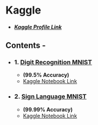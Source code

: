 # Kaggle
  - ##### [Kaggle Profile Link](https://www.kaggle.com/recursion17)
## Contents - 
- ### 1. [Digit Recognition MNIST](https://github.com/AdityaNaresh/Kaggle/tree/master/Digit-Recognizer)
  - **(99.5% Accuracy)** 
  - [Kaggle Notebook Link](https://www.kaggle.com/recursion17/digit-recognizer-kernel-simple-cnn-99-5)
- ### 2. [Sign Language MNIST](https://github.com/AdityaNaresh/Kaggle/tree/master/Sign-Language-MNIST)
  - **(99.99% Accuracy)**
  - [Kaggle Notebook Link](https://www.kaggle.com/recursion17/sign-language-model-99-9-accuracy)
